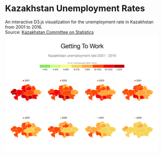 # Kazakhstan Unemployment Rates
An interactive D3.js visualization for the unemployment rate in Kazakhstan from 2001 to 2016.\
Source: [Kazakhstan Committee on Statistics](http://stat.gov.kz)\
![KZ Unemployment](kz_unemployment_screenshot.png)